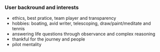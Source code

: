 ### User backround and interests 
- ethics, best pratice, team player and transparency
- hobbies: boating, avid writer, telescoping, draw/paint/meditate and tennis
- answering life questions through observance and complex reasoning
- thankful for the journey and people
- pilot mentality

